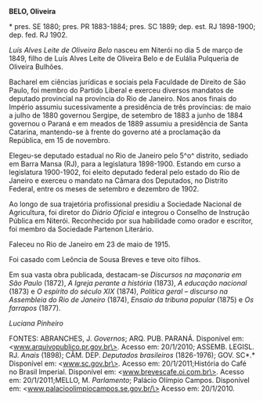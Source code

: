 **BELO, Oliveira**

\* pres. SE 1880; pres. PR 1883-1884; pres. SC 1889; dep. est. RJ
1898-1900; dep. fed. RJ 1902.

*Luís Alves Leite de Oliveira Belo* nasceu em Niterói no dia 5 de março
de 1849, filho de Luís Alves Leite de Oliveira Belo e de Eulália
Pulqueria de Oliveira Bulhões.

Bacharel em ciências jurídicas e sociais pela Faculdade de Direito de
São Paulo, foi membro do Partido Liberal e exerceu diversos mandatos de
deputado provincial na província do Rio de Janeiro. Nos anos finais do
Império assumiu sucessivamente a presidência de três províncias: de maio
a julho de 1880 governou Sergipe, de setembro de 1883 a junho de 1884
governou o Paraná e em meados de 1889 assumiu a presidência de Santa
Catarina, mantendo-se à frente do governo até a proclamação da
República, em 15 de novembro.

Elegeu-se deputado estadual no Rio de Janeiro pelo 5^o^ distrito,
sediado em Barra Mansa (RJ), para a legislatura 1898-1900. Estando em
curso a legislatura 1900-1902, foi eleito deputado federal pelo estado
do Rio de Janeiro e exerceu o mandato na Câmara dos Deputados, no
Distrito Federal, entre os meses de setembro e dezembro de 1902.

Ao longo de sua trajetória profissional presidiu a Sociedade Nacional de
Agricultura, foi diretor do *Diário Oficial* e integrou o Conselho de
Instrução Pública em Niterói. Reconhecido por sua habilidade como orador
e escritor, foi membro da Sociedade Partenon Literário.

Faleceu no Rio de Janeiro em 23 de maio de 1915.

Foi casado com Leôncia de Sousa Breves e teve oito filhos.

Em sua vasta obra publicada, destacam-se *Discursos na maçonaria em São
Paulo* (1872), *A Igreja perante a história* (1873), *A educação
nacional* (1873) e *O espírito do século XIX* (1874), *Política geral –
discurso na Assembleia do Rio de Janeiro* (1874), *Ensaio da tribuna
popular* (1875) e *Os farrapos* (1877).

*Luciana Pinheiro*

FONTES: ABRANCHES, J. *Governos*; ARQ. PUB. PARANÁ. Disponível em:
\<www.arquivopublico.pr.gov.br\>. Acesso em: 20/1/2010; ASSEMB. LEGISL.
RJ. *Anais* (1898); CÂM. DEP. *Deputados brasileiros* (1826-1976); GOV.
SC*.* Disponível em: \<www.sc.gov.br\>. Acesso em: 20/1/2011;História do
Café no Brasil Imperial. Disponível em: \<www.brevescafe.oi.com.br\>.
Acesso em: 20/1/2011;MELLO, M. *Parlamento*; Palácio Olímpio Campos.
Disponível em: \<www.palacioolimpiocampos.se.gov.br/\> Acesso em:
20/1/2010.
